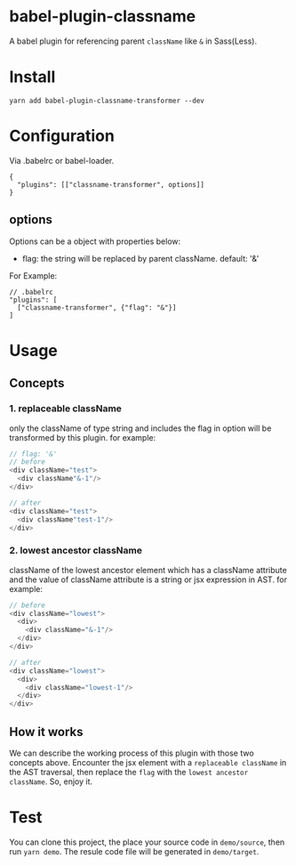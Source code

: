 # babel-plugin-classname
A babel plugin for referencing parent `className` like  `&` in Sass(Less).

# Install
`yarn add babel-plugin-classname-transformer --dev`

# Configuration
Via .babelrc or babel-loader.
```
{
  "plugins": [["classname-transformer", options]]
}
```

## options
Options can be a object with properties below:
- flag: the string will be replaced by parent className. default: '&'

For Example:
```
// .babelrc
"plugins": [
  ["classname-transformer", {"flag": "&"}]
]
```


# Usage
## Concepts
### 1. replaceable className
only the className of type string and includes the flag in option will be transformed by this plugin. for example:
```javascript
// flag: '&'
// before
<div className="test">
  <div className"&-1"/>
</div>

// after
<div className="test">
  <div className"test-1"/>
</div>
```

### 2. lowest ancestor className
className of the lowest ancestor element which has a className attribute and the value of className attribute is a string or jsx expression in AST. for example:
```javascript
// before
<div className="lowest">
  <div>
    <div className="&-1"/>
  </div>
</div>

// after
<div className="lowest">
  <div>
    <div className="lowest-1"/>
  </div>
</div>
```

## How it works
We can describe the working process of this plugin with those two concepts above. Encounter the jsx element with a `replaceable className` in the AST traversal, then replace the `flag` with the `lowest ancestor className`. So, enjoy it.

# Test
You can clone this project, the place your source code in `demo/source`, then run `yarn demo`. The resule code file will be generated in `demo/target`.